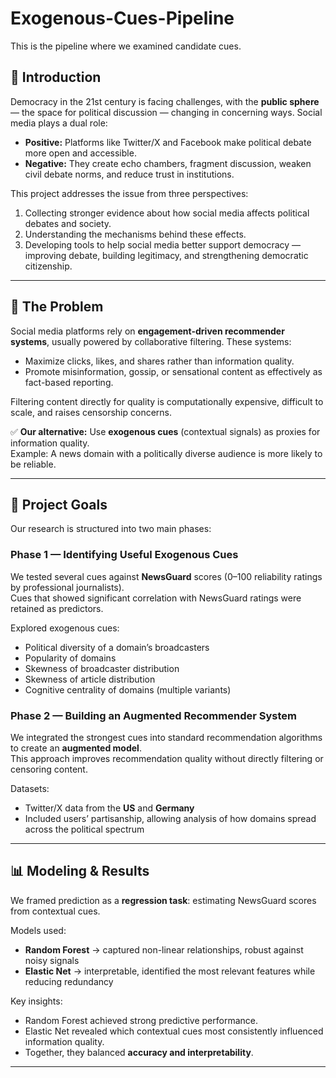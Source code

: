 # Exogenous-Cues-Pipeline
This is the pipeline where we examined candidate cues.

## 📖 Introduction
Democracy in the 21st century is facing challenges, with the **public sphere** — the space for political discussion — changing in concerning ways. Social media plays a dual role:

- **Positive:** Platforms like Twitter/X and Facebook make political debate more open and accessible.  
- **Negative:** They create echo chambers, fragment discussion, weaken civil debate norms, and reduce trust in institutions.  

This project addresses the issue from three perspectives:
1. Collecting stronger evidence about how social media affects political debates and society.  
2. Understanding the mechanisms behind these effects.  
3. Developing tools to help social media better support democracy — improving debate, building legitimacy, and strengthening democratic citizenship.  

---

## 🧩 The Problem
Social media platforms rely on **engagement-driven recommender systems**, usually powered by collaborative filtering. These systems:
- Maximize clicks, likes, and shares rather than information quality.  
- Promote misinformation, gossip, or sensational content as effectively as fact-based reporting.  

Filtering content directly for quality is computationally expensive, difficult to scale, and raises censorship concerns.  

✅ **Our alternative:** Use **exogenous cues** (contextual signals) as proxies for information quality.  
Example: A news domain with a politically diverse audience is more likely to be reliable.  

---

## 🎯 Project Goals
Our research is structured into two main phases:  

### Phase 1 — Identifying Useful Exogenous Cues
We tested several cues against **NewsGuard** scores (0–100 reliability ratings by professional journalists).  
Cues that showed significant correlation with NewsGuard ratings were retained as predictors.

Explored exogenous cues:
- Political diversity of a domain’s broadcasters  
- Popularity of domains  
- Skewness of broadcaster distribution  
- Skewness of article distribution  
- Cognitive centrality of domains (multiple variants)  

### Phase 2 — Building an Augmented Recommender System
We integrated the strongest cues into standard recommendation algorithms to create an **augmented model**.  
This approach improves recommendation quality without directly filtering or censoring content.  

Datasets:
- Twitter/X data from the **US** and **Germany**  
- Included users’ partisanship, allowing analysis of how domains spread across the political spectrum  

---

## 📊 Modeling & Results
We framed prediction as a **regression task**: estimating NewsGuard scores from contextual cues.  

Models used:
- **Random Forest** → captured non-linear relationships, robust against noisy signals  
- **Elastic Net** → interpretable, identified the most relevant features while reducing redundancy  

Key insights:
- Random Forest achieved strong predictive performance.  
- Elastic Net revealed which contextual cues most consistently influenced information quality.  
- Together, they balanced **accuracy and interpretability**.  

---
